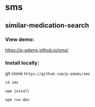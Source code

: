 # sms
## similar-medication-search

### View demo:
https://p-adams.github.io/sms/

### Install locally:
git clone `https://github.com/p-adams/sms`

`cd sms`

`npm install`

`npm run dev`
